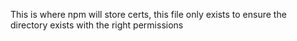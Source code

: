 This is where npm will store certs, this file only exists to ensure the directory exists with the right permissions